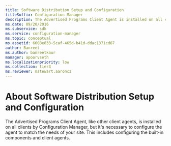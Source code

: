 ```yaml
---
title: Software Distribution Setup and Configuration
titleSuffix: Configuration Manager
description: The Advertised Programs Client Agent is installed on all clients by Configuration Manager, but it's necessary to configure the agent to match the needs of your site.
ms.date: 09/20/2016
ms.subservice: sdk
ms.service: configuration-manager
ms.topic: conceptual
ms.assetid: 6608e833-5caf-465d-b41d-ddac1371cd67
author: Banreet
ms.author: banreetkaur
manager: apoorvseth
ms.localizationpriority: low
ms.collection: tier3
ms.reviewer: mstewart,aaroncz 
---
```

# About Software Distribution Setup and Configuration

The Advertised Programs Client Agent, like other client agents, is installed on all clients by Configuration Manager, but it's necessary to configure the agent to match the needs of your site. This includes configuring the built-in components and client agents.  
